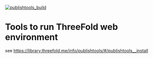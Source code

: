 [![publishtools_build](https://github.com/freeflowuniverse/crystaltools/actions/workflows/publishtools_build.yml/badge.svg)](https://github.com/freeflowuniverse/crystaltools/actions/workflows/publishtools_build.yml)

# Tools to run ThreeFold web environment

see https://library.threefold.me/info/publishtools/#/publishtools__install

